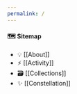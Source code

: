 ```yaml
---
permalink: /
---
```


#### 🗺️ Sitemap

* 💡 [[About]]
* ⚡ [[Activity]]
* 🗃️ [[Collections]]
* ✨ [[Constellation]]

<br>